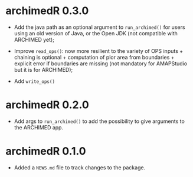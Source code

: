 # archimedR 0.3.0

* Add the java path as an optional argument to `run_archimed()` for users using an old version of Java, or the Open JDK (not compatible with ARCHIMED yet);

* Improve `read_ops()`: now more resilient to the variety of OPS inputs + chaining is optional + computation of plor area from boundaries + explicit error if boundaries are missing (not mandatory for AMAPStudio but it is for ARCHIMED);

* Add `write_ops()`

# archimedR 0.2.0

* Add args to `run_archimed()` to add the possibility to give arguments to the ARCHIMED app.

# archimedR 0.1.0

* Added a `NEWS.md` file to track changes to the package.
